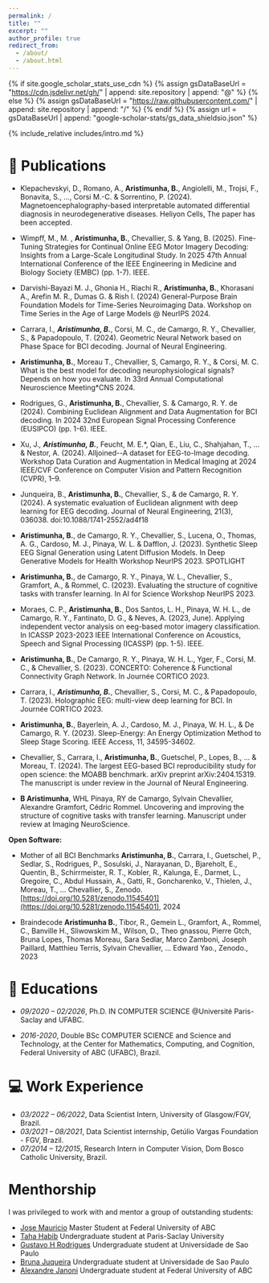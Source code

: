 ```yaml
---
permalink: /
title: ""
excerpt: ""
author_profile: true
redirect_from: 
  - /about/
  - /about.html
---
```


{% if site.google_scholar_stats_use_cdn %}
{% assign gsDataBaseUrl = "https://cdn.jsdelivr.net/gh/" | append: site.repository | append: "@" %}
{% else %}
{% assign gsDataBaseUrl = "https://raw.githubusercontent.com/" | append: site.repository | append: "/" %}
{% endif %}
{% assign url = gsDataBaseUrl | append: "google-scholar-stats/gs_data_shieldsio.json" %}

<span class='anchor' id='about-me'></span>

{% include_relative includes/intro.md %}

<!-- # 🔥 News
- *20XX*: &nbsp;🎉🎉 TO-DO... copy from my thesis report the event list... -->

# 📝 Publications 

<!-- <div class='paper-box'><div class='paper-box-image'><div><div class="badge">CVPR 2016</div><img src='images/500x300.png' alt="sym" width="100%"></div></div>
<div class='paper-box-text' markdown="1">

[Deep Residual Learning for Image Recognition](https://openaccess.thecvf.com/content_cvpr_2016/papers/He_Deep_Residual_Learning_CVPR_2016_paper.pdf)

**Kaiming He**, Xiangyu Zhang, Shaoqing Ren, Jian Sun

[**Project**](https://scholar.google.com/citations?view_op=view_citation&hl=zh-CN&user=DhtAFkwAAAAJ&citation_for_view=DhtAFkwAAAAJ:ALROH1vI_8AC) <strong><span class='show_paper_citations' data='DhtAFkwAAAAJ:ALROH1vI_8AC'></span></strong>
- Lorem ipsum dolor sit amet, consectetur adipiscing elit. Vivamus ornare aliquet ipsum, ac tempus justo dapibus sit amet. 
</div>
</div>

- [Lorem ipsum dolor sit amet, consectetur adipiscing elit. Vivamus ornare aliquet ipsum, ac tempus justo dapibus sit amet](https://github.com), A, B, C, **CVPR 2020** -->

- Klepachevskyi, D., Romano, A., **Aristimunha, B.**, Angiolelli, M., Trojsi, F., Bonavita, S., ..., Corsi M.-C. & Sorrentino, P. (2024).
    Magnetoencephalography-based interpretable automated differential diagnosis in neurodegenerative diseases. Heliyon Cells, The paper has been accepted.

- Wimpff, M., M. , **Aristimunha, B.**, Chevallier, S. & Yang, B. (2025). 
    Fine-Tuning Strategies for Continual Online EEG Motor Imagery Decoding: Insights from a Large-Scale Longitudinal Study. In 2025 47th Annual International Conference of the IEEE Engineering in Medicine and Biology Society (EMBC) (pp. 1-7). IEEE.

- Darvishi-Bayazi M. J., Ghonia H., Riachi R., **Aristimunha, B.**, Khorasani A., Arefin M. R., Dumas G. & Rish I. (2024) 
    General-Purpose Brain Foundation Models for Time-Series Neuroimaging Data. Workshop on Time Series in the Age of Large Models @ NeurIPS 2024.

- Carrara, I.*, **Aristimunha, B.***, Corsi, M. C., de Camargo, R. Y., Chevallier, S., & Papadopoulo, T. (2024). 
    Geometric Neural Network based on Phase Space for BCI decoding. Journal of Neural Engineering. 

- **Aristimunha, B.**, Moreau T., Chevallier, S, Camargo, R. Y., & Corsi, M. C. 
    What is the best model for decoding neurophysiological signals? Depends on how you evaluate. In 33rd Annual Computational Neuroscience Meeting*CNS 2024.

- Rodrigues, G., **Aristimunha, B.**, Chevallier, S. & Camargo, R. Y. de (2024). 
    Combining Euclidean Alignment and Data Augmentation for BCI decoding. In 2024 32nd European Signal Processing Conference (EUSIPCO) (pp. 1-6). IEEE.

- Xu, J.*, **Aristimunha, B.***, Feucht, M. E.*, Qian, E., Liu, C., Shahjahan, T., ... & Nestor, A. (2024). 
    Alljoined--A dataset for EEG-to-Image decoding. Workshop Data Curation and Augmentation in Medical Imaging at 2024 IEEE/CVF Conference on Computer Vision and Pattern Recognition (CVPR), 1–9. 

- Junqueira, B., **Aristimunha, B.**, Chevallier, S., & de Camargo, R. Y. (2024). 
    A systematic evaluation of Euclidean alignment with deep learning for EEG decoding. Journal of Neural Engineering, 21(3), 036038. doi:10.1088/1741-2552/ad4f18

- **Aristimunha, B.**, de Camargo, R. Y., Chevallier, S., Lucena, O., Thomas, A. G., Cardoso, M. J., Pinaya, W. L. & Dafflon, J. (2023). 
    Synthetic Sleep EEG Signal Generation using Latent Diffusion Models. In Deep Generative Models for Health Workshop NeurIPS 2023. SPOTLIGHT

- **Aristimunha, B.**, de Camargo, R. Y., Pinaya, W. L., Chevallier, S., Gramfort, A., & Rommel, C. (2023). 
    Evaluating the structure of cognitive tasks with transfer learning. In AI for Science Workshop NeurIPS 2023. 

- Moraes, C. P., **Aristimunha, B.**, Dos Santos, L. H., Pinaya, W. H. L., de Camargo, R. Y., Fantinato, D. G., & Neves, A. (2023, June).
   Applying independent vector analysis on eeg-based motor imagery classification. In ICASSP 2023-2023 IEEE International Conference on Acoustics, Speech and Signal Processing (ICASSP) (pp. 1-5). IEEE.

- **Aristimunha, B.**, De Camargo, R. Y., Pinaya, W. H. L., Yger, F., Corsi, M. C., & Chevallier, S. (2023). 
    CONCERTO: Coherence & Functional Connectivity Graph Network. In Journée CORTICO 2023.

- Carrara, I.*, **Aristimunha, B.***, Chevallier, S., Corsi, M. C., & Papadopoulo, T. (2023). 
    Holographic EEG: multi-view deep learning for BCI. In Journée CORTICO 2023.

- **Aristimunha, B.**, Bayerlein, A. J., Cardoso, M. J., Pinaya, W. H. L., & De Camargo, R. Y. (2023). 
    Sleep-Energy: An Energy Optimization Method to Sleep Stage Scoring. IEEE Access, 11, 34595-34602.

- Chevallier, S., Carrara, I., **Aristimunha, B.**, Guetschel, P., Lopes, B., ... & Moreau, T. (2024). 
    The largest EEG-based BCI reproducibility study for open science: the MOABB benchmark. arXiv preprint arXiv:2404.15319. The manuscript is under review in the Journal of Neural Engineering. 

- **B Aristimunha**, WHL Pinaya, RY de Camargo, Sylvain Chevallier, Alexandre Gramfort, Cédric Rommel. 
    Uncovering and improving the structure of cognitive tasks with transfer learning. Manuscript under review at Imaging NeuroScience.

**Open Software:**

- Mother of all BCI Benchmarks
   ****Aristimunha, B.****, Carrara, I., Guetschel, P., Sedlar, S., Rodrigues, P., Sosulski, J., Narayanan, D., Bjareholt, E., Quentin, B., Schirrmeister, R. T., Kobler, R., Kalunga, E., Darmet, L., Gregoire, C., Abdul Hussain, A., Gatti, R., Goncharenko, V., Thielen, J., Moreau, T., … Chevallier, S., Zenodo. [https://doi.org/10.5281/zenodo.11545401](https://doi.org/10.5281/zenodo.11545401), 2024

- Braindecode
    **Aristimunha B.**, Tibor, R., Gemein L., Gramfort, A., Rommel, C., Banville H., Sliwowskim M., Wilson, D., Theo gnassou, Pierre Gtch, Bruna Lopes, Thomas Moreau, Sara Sedlar, Marco Zamboni, Joseph Paillard, Matthieu Terris, Sylvain Chevallier, … Edward Yao., Zenodo., 2023


# 📖 Educations
- *09/2020 – 02/2026*, Ph.D. IN COMPUTER SCIENCE @Université Paris-Saclay and UFABC. 

- *2016-2020*, Double BSc COMPUTER SCIENCE and Science and Technology, at the Center for Mathematics, Computing, and Cognition, Federal University of ABC (UFABC), Brazil.

<!-- # 💬 Invited Talks
- Fill with all the talks... -->

# 💻 Work Experience
- *03/2022 – 06/2022*, Data Scientist Intern, University of Glasgow/FGV, Brazil.
- *03/2021 – 08/2021*, Data Scientist internship, Getúlio Vargas Foundation - FGV, Brazil.
- *07/2014 – 12/2015*, Research Intern in Computer Vision, Dom Bosco Catholic University, Brazil.

# Menthorship

I was privileged to work with and mentor a group of outstanding students:

- [Jose Mauricio](https://www.linkedin.com/in/jos%C3%A9-maur%C3%ADcio-nunes-de-oliveira-junior-aa174b92/) Master Student at Federal University of ABC
- [Taha Habib](https://www.linkedin.com/in/taha-habib-a694a31b7/) Undergraduate student at Paris-Saclay University
- [Gustavo H Rodrigues](https://orcid.org/0000-0002-0922-126X) Undergraduate student at Universidade de Sao Paulo
- [Bruna Juqueira](https://www.linkedin.com/in/brunajaflopes/) Undergraduate student at Universidade de Sao Paulo
- [Alexandre Janoni](https://www.linkedin.com/in/alexandre-janoni-bayerlein-047955220/) Undergraduate student at Federal University of ABC